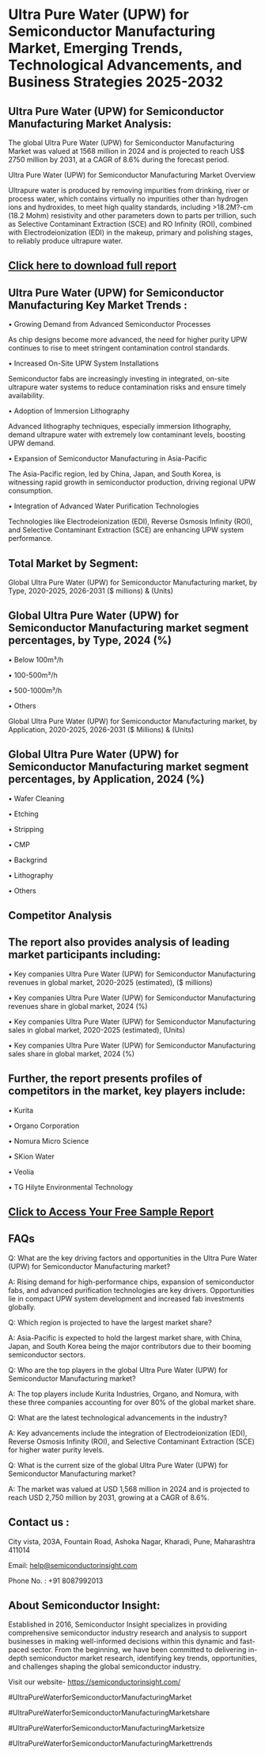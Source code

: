 Ultra Pure Water (UPW) for Semiconductor Manufacturing Market, Emerging Trends, Technological Advancements, and Business Strategies 2025-2032
=
Ultra Pure Water (UPW) for Semiconductor Manufacturing Market Analysis:
-
The global Ultra Pure Water (UPW) for Semiconductor Manufacturing Market was valued at 1568 million in 2024 and is projected to reach US$ 2750 million by 2031, at a CAGR of 8.6% during the forecast period.

Ultra Pure Water (UPW) for Semiconductor Manufacturing Market Overview

Ultrapure water is produced by removing impurities from drinking, river or process water, which contains virtually no impurities other than hydrogen ions and hydroxides, to meet high quality standards, including >18.2M?-cm (18.2 Mohm) resistivity and other parameters down to parts per trillion, such as Selective Contaminant Extraction (SCE) and RO Infinity (ROI), combined with Electrodeionization (EDI) in the makeup, primary and polishing stages, to reliably produce ultrapure water.

[Click here to download full report](https://semiconductorinsight.com/report/ic-front-end-laser-annealing-equipment-market/)
-
Ultra Pure Water (UPW) for Semiconductor Manufacturing Key Market Trends  :
-
•	Growing Demand from Advanced Semiconductor Processes

As chip designs become more advanced, the need for higher purity UPW continues to rise to meet stringent contamination control standards.

•	Increased On-Site UPW System Installations

Semiconductor fabs are increasingly investing in integrated, on-site ultrapure water systems to reduce contamination risks and ensure timely availability.

•	Adoption of Immersion Lithography

Advanced lithography techniques, especially immersion lithography, demand ultrapure water with extremely low contaminant levels, boosting UPW demand.

•	Expansion of Semiconductor Manufacturing in Asia-Pacific

The Asia-Pacific region, led by China, Japan, and South Korea, is witnessing rapid growth in semiconductor production, driving regional UPW consumption.

•	Integration of Advanced Water Purification Technologies

Technologies like Electrodeionization (EDI), Reverse Osmosis Infinity (ROI), and Selective Contaminant Extraction (SCE) are enhancing UPW system performance.

Total Market by Segment:
-
Global Ultra Pure Water (UPW) for Semiconductor Manufacturing market, by Type, 2020-2025, 2026-2031 ($ millions) & (Units)

Global Ultra Pure Water (UPW) for Semiconductor Manufacturing market segment percentages, by Type, 2024 (%)
-
•	Below 100m³/h

•	100-500m³/h

•	500-1000m³/h

•	Others

Global Ultra Pure Water (UPW) for Semiconductor Manufacturing market, by Application, 2020-2025, 2026-2031 ($ Millions) & (Units)

Global Ultra Pure Water (UPW) for Semiconductor Manufacturing market segment percentages, by Application, 2024 (%)
-
•	Wafer Cleaning

•	Etching

•	Stripping

•	CMP

•	Backgrind

•	Lithography

•	Others

Competitor Analysis
-
The report also provides analysis of leading market participants including:
-
•	Key companies Ultra Pure Water (UPW) for Semiconductor Manufacturing revenues in global market, 2020-2025 (estimated), ($ millions)

•	Key companies Ultra Pure Water (UPW) for Semiconductor Manufacturing revenues share in global market, 2024 (%)

•	Key companies Ultra Pure Water (UPW) for Semiconductor Manufacturing sales in global market, 2020-2025 (estimated), (Units)

•	Key companies Ultra Pure Water (UPW) for Semiconductor Manufacturing sales share in global market, 2024 (%)

Further, the report presents profiles of competitors in the market, key players include:
-
•	Kurita

•	Organo Corporation

•	Nomura Micro Science

•	SKion Water

•	Veolia

•	TG Hilyte Environmental Technology

[Click to Access Your Free Sample Report](https://semiconductorinsight.com/report/ic-front-end-laser-annealing-equipment-market/)
-
FAQs
-
Q: What are the key driving factors and opportunities in the Ultra Pure Water (UPW) for Semiconductor Manufacturing market?

A: Rising demand for high-performance chips, expansion of semiconductor fabs, and advanced purification technologies are key drivers. Opportunities lie in compact UPW system development and increased fab investments globally.

Q: Which region is projected to have the largest market share?

A: Asia-Pacific is expected to hold the largest market share, with China, Japan, and South Korea being the major contributors due to their booming semiconductor sectors.

Q: Who are the top players in the global Ultra Pure Water (UPW) for Semiconductor Manufacturing market?

A: The top players include Kurita Industries, Organo, and Nomura, with these three companies accounting for over 80% of the global market share.

Q: What are the latest technological advancements in the industry?

A: Key advancements include the integration of Electrodeionization (EDI), Reverse Osmosis Infinity (ROI), and Selective Contaminant Extraction (SCE) for higher water purity levels.

Q: What is the current size of the global Ultra Pure Water (UPW) for Semiconductor Manufacturing market?

A: The market was valued at USD 1,568 million in 2024 and is projected to reach USD 2,750 million by 2031, growing at a CAGR of 8.6%.

Contact us : 
-
City vista, 203A, Fountain Road, Ashoka Nagar, Kharadi, Pune, Maharashtra 411014

Email: help@semiconductorinsight.com

Phone No. : +91 8087992013

About Semiconductor Insight:
-
Established in 2016, Semiconductor Insight specializes in providing comprehensive semiconductor industry research and analysis to support businesses in making well-informed decisions within this dynamic and fast-paced sector. From the beginning, we have been committed to delivering in-depth semiconductor market research, identifying key trends, opportunities, and challenges shaping the global semiconductor industry.

Visit our website- https://semiconductorinsight.com/

#UltraPureWaterforSemiconductorManufacturingMarket

#UltraPureWaterforSemiconductorManufacturingMarketshare

#UltraPureWaterforSemiconductorManufacturingMarketsize

#UltraPureWaterforSemiconductorManufacturingMarkettrends 

